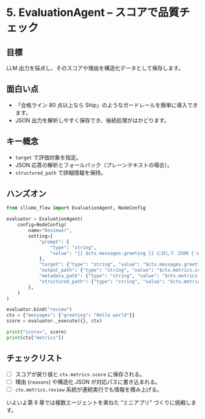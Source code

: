 # 5. EvaluationAgent – スコアで品質チェック

## 目標
LLM 出力を採点し、そのスコアや理由を構造化データとして保存します。

## 面白い点
- 「合格ライン 80 点以上なら Ship」のようなガードレールを簡単に導入できます。
- JSON 出力を解析しやすく保存でき、後続処理がはかどります。

## キー概念
- `target` で評価対象を指定。
- JSON 応答の解析とフォールバック（プレーンテキストの場合）。
- `structured_path` で詳細情報を保持。

## ハンズオン
```python
from illumo_flow import EvaluationAgent, NodeConfig

evaluator = EvaluationAgent(
    config=NodeConfig(
        name="Reviewer",
        setting={
            "prompt": {
                "type": "string",
                "value": "{{ $ctx.messages.greeting }} に対して JSON {'score':0-100,'reasons':...} を返してください",
            },
            "target": {"type": "string", "value": "$ctx.messages.greeting"},
            "output_path": {"type": "string", "value": "$ctx.metrics.score"},
            "metadata_path": {"type": "string", "value": "$ctx.metrics.reason"},
            "structured_path": {"type": "string", "value": "$ctx.metrics.details"},
        },
    )
)

evaluator.bind("review")
ctx = {"messages": {"greeting": "Hello world"}}
score = evaluator._execute({}, ctx)

print("score=", score)
print(ctx["metrics"])
```

## チェックリスト
- [ ] スコアが戻り値と `ctx.metrics.score` に保存される。
- [ ] 理由 (`reasons`) や構造化 JSON が対応パスに書き込まれる。
- [ ] `ctx.metrics.review` 系統が連続実行でも情報を積み上げる。

いよいよ第 6 章では複数エージェントを束ねた “ミニアプリ” づくりに挑戦します。
